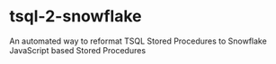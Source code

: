 # tsql-2-snowflake
An automated way to reformat TSQL Stored Procedures to Snowflake JavaScript based Stored Procedures
